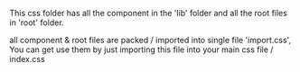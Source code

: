 This css folder has all the component in the 'lib' folder and all the root files in 'root' folder.

all component & root files are packed / imported into single file 'import.css', You can get use them by just importing this file into your main css file / index.css